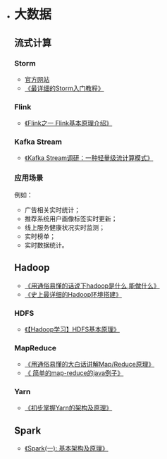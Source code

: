 - # 大数据

  ## 流式计算

  ### Storm

  - [官方网站](http://storm.apache.org/)
  - [《最详细的Storm入门教程》](https://blog.csdn.net/uisoul/article/details/77989927)

  ### Flink

  - [《Flink之一 Flink基本原理介绍》](https://blog.csdn.net/lisi1129/article/details/54844919)

  ### Kafka Stream

  - [《Kafka Stream调研：一种轻量级流计算模式》](https://yq.aliyun.com/articles/58382)

  ### 应用场景

  例如：

  - 广告相关实时统计；
  - 推荐系统用户画像标签实时更新；
  - 线上服务健康状况实时监测；
  - 实时榜单；
  - 实时数据统计。

  ## Hadoop

  - [《用通俗易懂的话说下hadoop是什么,能做什么》](https://blog.csdn.net/houbin0912/article/details/72967178)
  - [《史上最详细的Hadoop环境搭建》](http://gitbook.cn/books/5954c9600326c7705af8a92a/index.html)

  ### HDFS

  - [《【Hadoop学习】HDFS基本原理》](https://segmentfault.com/a/1190000011575458)

  ### MapReduce

  - [《用通俗易懂的大白话讲解Map/Reduce原理》](https://blog.csdn.net/oppo62258801/article/details/72884633)
  - [《 简单的map-reduce的java例子》](https://blog.csdn.net/foye12/article/details/78358292)

  ### Yarn

  - [《初步掌握Yarn的架构及原理》](http://www.cnblogs.com/codeOfLife/p/5492740.html)

  ## Spark

  - [《Spark(一): 基本架构及原理》](http://www.cnblogs.com/tgzhu/p/5818374.html)